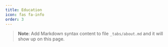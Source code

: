 ```yaml
---
title: Education
icon: fas fa-info
order: 3
---
```



> **Note**: Add Markdown syntax content to file `_tabs/about.md` and it will show up on this page.
